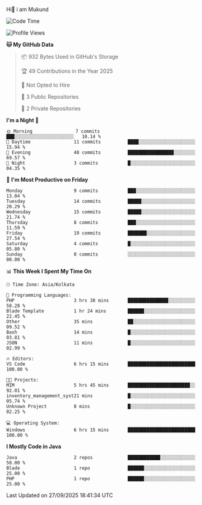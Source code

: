   Hi👋 i am Mukund
<!--
**MukundAkabari/MukundAkabari** is a ✨ _special_ ✨ repository because its `README.md` (this file) appears on your GitHub profile.

Here are some ideas to get you started:

- 🔭 I’m currently working Java
- 🌱 I’m currently learning Sping booy ,Java  ...

<!--START_SECTION:waka-->
![Code Time](http://img.shields.io/badge/Code%20Time-80%20hrs%2059%20mins-blue)

![Profile Views](http://img.shields.io/badge/Profile%20Views-1-blue)

**🐱 My GitHub Data** 

> 📦 932 Bytes Used in GitHub's Storage 
 > 
> 🏆 49 Contributions in the Year 2025
 > 
> 🚫 Not Opted to Hire
 > 
> 📜 3 Public Repositories 
 > 
> 🔑 2 Private Repositories 
 > 
**I'm a Night 🦉** 

```text
🌞 Morning                7 commits           ███░░░░░░░░░░░░░░░░░░░░░░   10.14 % 
🌆 Daytime                11 commits          ████░░░░░░░░░░░░░░░░░░░░░   15.94 % 
🌃 Evening                48 commits          █████████████████░░░░░░░░   69.57 % 
🌙 Night                  3 commits           █░░░░░░░░░░░░░░░░░░░░░░░░   04.35 % 
```
📅 **I'm Most Productive on Friday** 

```text
Monday                   9 commits           ███░░░░░░░░░░░░░░░░░░░░░░   13.04 % 
Tuesday                  14 commits          █████░░░░░░░░░░░░░░░░░░░░   20.29 % 
Wednesday                15 commits          █████░░░░░░░░░░░░░░░░░░░░   21.74 % 
Thursday                 8 commits           ███░░░░░░░░░░░░░░░░░░░░░░   11.59 % 
Friday                   19 commits          ███████░░░░░░░░░░░░░░░░░░   27.54 % 
Saturday                 4 commits           █░░░░░░░░░░░░░░░░░░░░░░░░   05.80 % 
Sunday                   0 commits           ░░░░░░░░░░░░░░░░░░░░░░░░░   00.00 % 
```


📊 **This Week I Spent My Time On** 

```text
🕑︎ Time Zone: Asia/Kolkata

💬 Programming Languages: 
PHP                      3 hrs 38 mins       ███████████████░░░░░░░░░░   58.28 % 
Blade Template           1 hr 24 mins        ██████░░░░░░░░░░░░░░░░░░░   22.45 % 
Other                    35 mins             ██░░░░░░░░░░░░░░░░░░░░░░░   09.52 % 
Bash                     14 mins             █░░░░░░░░░░░░░░░░░░░░░░░░   03.81 % 
JSON                     11 mins             █░░░░░░░░░░░░░░░░░░░░░░░░   02.99 % 

🔥 Editors: 
VS Code                  6 hrs 15 mins       █████████████████████████   100.00 % 

🐱‍💻 Projects: 
MIM                      5 hrs 45 mins       ███████████████████████░░   92.01 % 
inventory_management_syst21 mins             █░░░░░░░░░░░░░░░░░░░░░░░░   05.74 % 
Unknown Project          8 mins              █░░░░░░░░░░░░░░░░░░░░░░░░   02.25 % 

💻 Operating System: 
Windows                  6 hrs 15 mins       █████████████████████████   100.00 % 
```

**I Mostly Code in Java** 

```text
Java                     2 repos             ████████████░░░░░░░░░░░░░   50.00 % 
Blade                    1 repo              ██████░░░░░░░░░░░░░░░░░░░   25.00 % 
PHP                      1 repo              ██████░░░░░░░░░░░░░░░░░░░   25.00 % 
```




 Last Updated on 27/09/2025 18:41:34 UTC
<!--END_SECTION:waka-->
